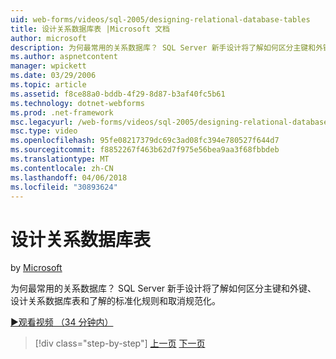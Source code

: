 ```yaml
---
uid: web-forms/videos/sql-2005/designing-relational-database-tables
title: 设计关系数据库表 |Microsoft 文档
author: microsoft
description: 为何最常用的关系数据库？ SQL Server 新手设计将了解如何区分主键和外键，设计关系数据库...
ms.author: aspnetcontent
manager: wpickett
ms.date: 03/29/2006
ms.topic: article
ms.assetid: f8ce88a0-bddb-4f29-8d87-b3af40fc5b61
ms.technology: dotnet-webforms
ms.prod: .net-framework
msc.legacyurl: /web-forms/videos/sql-2005/designing-relational-database-tables
msc.type: video
ms.openlocfilehash: 95fe08217379dc69c3ad08fc394e780527f644d7
ms.sourcegitcommit: f8852267f463b62d7f975e56bea9aa3f68fbbdeb
ms.translationtype: MT
ms.contentlocale: zh-CN
ms.lasthandoff: 04/06/2018
ms.locfileid: "30893624"
---
```

<a name="designing-relational-database-tables"></a>设计关系数据库表
====================
by [Microsoft](https://github.com/microsoft)

为何最常用的关系数据库？ SQL Server 新手设计将了解如何区分主键和外键、 设计关系数据库表和了解的标准化规则和取消规范化。

[&#9654;观看视频 （34 分钟内）](https://channel9.msdn.com/Blogs/ASP-NET-Site-Videos/designing-relational-database-tables)

> [!div class="step-by-step"]
> [上一页](more-about-column-data-types-and-other-properties.md)
> [下一页](manipulating-database-data.md)
